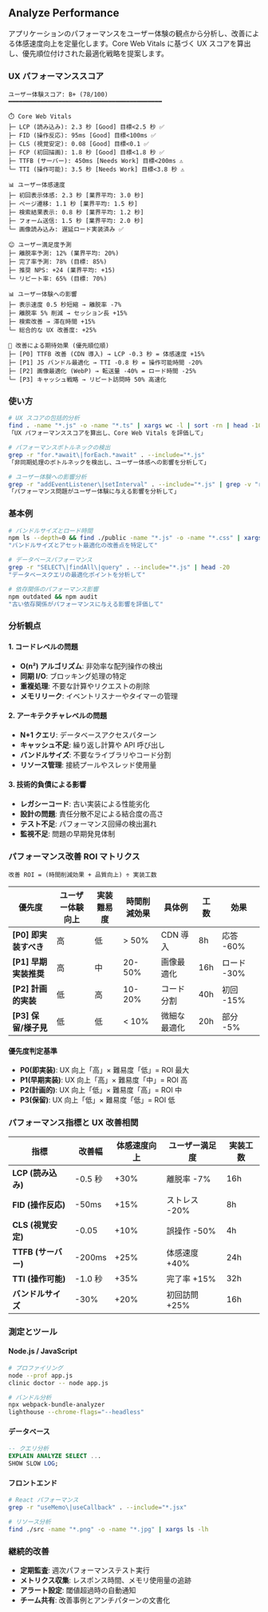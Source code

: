 ## Analyze Performance

アプリケーションのパフォーマンスをユーザー体験の観点から分析し、改善による体感速度向上を定量化します。Core Web Vitals に基づく UX スコアを算出し、優先順位付けされた最適化戦略を提案します。

### UX パフォーマンススコア

```text
ユーザー体験スコア: B+ (78/100)
━━━━━━━━━━━━━━━━━━━━━━━━━━━━━━━━━━━━━━━━━━━

⏱️ Core Web Vitals
├─ LCP (読み込み): 2.3 秒 [Good] 目標<2.5 秒 ✅
├─ FID (操作反応): 95ms [Good] 目標<100ms ✅
├─ CLS (視覚安定): 0.08 [Good] 目標<0.1 ✅
├─ FCP (初回描画): 1.8 秒 [Good] 目標<1.8 秒 ✅
├─ TTFB (サーバー): 450ms [Needs Work] 目標<200ms ⚠️
└─ TTI (操作可能): 3.5 秒 [Needs Work] 目標<3.8 秒 ⚠️

📊 ユーザー体感速度
├─ 初回表示体感: 2.3 秒 [業界平均: 3.0 秒]
├─ ページ遷移: 1.1 秒 [業界平均: 1.5 秒]
├─ 検索結果表示: 0.8 秒 [業界平均: 1.2 秒]
├─ フォーム送信: 1.5 秒 [業界平均: 2.0 秒]
└─ 画像読み込み: 遅延ロード実装済み ✅

😊 ユーザー満足度予測
├─ 離脱率予測: 12% (業界平均: 20%)
├─ 完了率予測: 78% (目標: 85%)
├─ 推奨 NPS: +24 (業界平均: +15)
└─ リピート率: 65% (目標: 70%)

📊 ユーザー体験への影響
├─ 表示速度 0.5 秒短縮 → 離脱率 -7%
├─ 離脱率 5% 削減 → セッション長 +15%
├─ 検索改善 → 滞在時間 +15%
└─ 総合的な UX 改善度: +25%

🎯 改善による期待効果 (優先順位順)
├─ [P0] TTFB 改善 (CDN 導入) → LCP -0.3 秒 = 体感速度 +15%
├─ [P1] JS バンドル最適化 → TTI -0.8 秒 = 操作可能時間 -20%
├─ [P2] 画像最適化 (WebP) → 転送量 -40% = ロード時間 -25%
└─ [P3] キャッシュ戦略 → リピート訪問時 50% 高速化
```

### 使い方

```bash
# UX スコアの包括的分析
find . -name "*.js" -o -name "*.ts" | xargs wc -l | sort -rn | head -10
「UX パフォーマンススコアを算出し、Core Web Vitals を評価して」

# パフォーマンスボトルネックの検出
grep -r "for.*await\|forEach.*await" . --include="*.js"
「非同期処理のボトルネックを検出し、ユーザー体感への影響を分析して」

# ユーザー体験への影響分析
grep -r "addEventListener\|setInterval" . --include="*.js" | grep -v "removeEventListener\|clearInterval"
「パフォーマンス問題がユーザー体験に与える影響を分析して」
```

### 基本例

```bash
# バンドルサイズとロード時間
npm ls --depth=0 && find ./public -name "*.js" -o -name "*.css" | xargs ls -lh
"バンドルサイズとアセット最適化の改善点を特定して"

# データベースパフォーマンス
grep -r "SELECT\|findAll\|query" . --include="*.js" | head -20
"データベースクエリの最適化ポイントを分析して"

# 依存関係のパフォーマンス影響
npm outdated && npm audit
"古い依存関係がパフォーマンスに与える影響を評価して"
```

### 分析観点

#### 1. コードレベルの問題

- **O(n²) アルゴリズム**: 非効率な配列操作の検出
- **同期 I/O**: ブロッキング処理の特定
- **重複処理**: 不要な計算やリクエストの削除
- **メモリリーク**: イベントリスナーやタイマーの管理

#### 2. アーキテクチャレベルの問題

- **N+1 クエリ**: データベースアクセスパターン
- **キャッシュ不足**: 繰り返し計算や API 呼び出し
- **バンドルサイズ**: 不要なライブラリやコード分割
- **リソース管理**: 接続プールやスレッド使用量

#### 3. 技術的負債による影響

- **レガシーコード**: 古い実装による性能劣化
- **設計の問題**: 責任分散不足による結合度の高さ
- **テスト不足**: パフォーマンス回帰の検出漏れ
- **監視不足**: 問題の早期発見体制

### パフォーマンス改善 ROI マトリクス

```text
改善 ROI = (時間削減効果 + 品質向上) ÷ 実装工数
```

| 優先度                | ユーザー体験向上 | 実装難易度 | 時間削減効果 | 具体例       | 工数 | 効果        |
| --------------------- | ---------------- | ---------- | ------------ | ------------ | ---- | ----------- |
| **[P0] 即実装すべき** | 高               | 低         | > 50%        | CDN 導入     | 8h   | 応答 -60%   |
| **[P1] 早期実装推奨** | 高               | 中         | 20-50%       | 画像最適化   | 16h  | ロード -30% |
| **[P2] 計画的実装**   | 低               | 高         | 10-20%       | コード分割   | 40h  | 初回 -15%   |
| **[P3] 保留/様子見**  | 低               | 低         | < 10%        | 微細な最適化 | 20h  | 部分 -5%    |

#### 優先度判定基準

- **P0(即実装)**: UX 向上「高」× 難易度「低」= ROI 最大
- **P1(早期実装)**: UX 向上「高」× 難易度「中」= ROI 高
- **P2(計画的)**: UX 向上「低」× 難易度「高」= ROI 中
- **P3(保留)**: UX 向上「低」× 難易度「低」= ROI 低

### パフォーマンス指標と UX 改善相関

| 指標                | 改善幅  | 体感速度向上 | ユーザー満足度 | 実装工数 |
| ------------------- | ------- | ------------ | -------------- | -------- |
| **LCP (読み込み)**  | -0.5 秒 | +30%         | 離脱率 -7%     | 16h      |
| **FID (操作反応)**  | -50ms   | +15%         | ストレス -20%  | 8h       |
| **CLS (視覚安定)**  | -0.05   | +10%         | 誤操作 -50%    | 4h       |
| **TTFB (サーバー)** | -200ms  | +25%         | 体感速度 +40%  | 24h      |
| **TTI (操作可能)**  | -1.0 秒 | +35%         | 完了率 +15%    | 32h      |
| **バンドルサイズ**  | -30%    | +20%         | 初回訪問 +25%  | 16h      |

### 測定とツール

#### Node.js / JavaScript

```bash
# プロファイリング
node --prof app.js
clinic doctor -- node app.js

# バンドル分析
npx webpack-bundle-analyzer
lighthouse --chrome-flags="--headless"
```

#### データベース

```sql
-- クエリ分析
EXPLAIN ANALYZE SELECT ...
SHOW SLOW LOG;
```

#### フロントエンド

```bash
# React パフォーマンス
grep -r "useMemo\|useCallback" . --include="*.jsx"

# リソース分析
find ./src -name "*.png" -o -name "*.jpg" | xargs ls -lh
```

### 継続的改善

- **定期監査**: 週次パフォーマンステスト実行
- **メトリクス収集**: レスポンス時間、メモリ使用量の追跡
- **アラート設定**: 閾値超過時の自動通知
- **チーム共有**: 改善事例とアンチパターンの文書化
